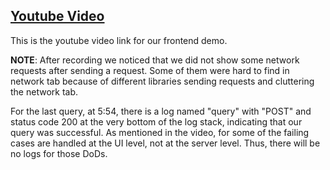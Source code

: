 ## [Youtube Video](https://www.youtube.com/watch?v=MV7wlZ9RM1c)

This is the youtube video link for our frontend demo.

**NOTE**: After recording we noticed that we did not show some network requests after sending a request. Some of them were hard to find in network tab because of different libraries sending requests and cluttering the network tab.


For the last query, at 5:54, there is a log named "query" with "POST" and status code 200 at the very bottom of the log stack, indicating that our query was successful. As mentioned in the video, for some of the failing cases are handled at the UI level, not at the server level. Thus, there will be no logs for those DoDs. 
